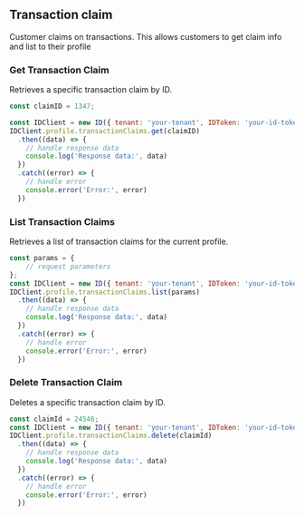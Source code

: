 ## Transaction claim

Customer claims on transactions. 
This allows customers to get claim info and list to their profile


### Get Transaction Claim
Retrieves a specific transaction claim by ID.

```javascript
const claimID = 1347;

const IDClient = new ID({ tenant: 'your-tenant', IDToken: 'your-id-token', config: {} })
IDClient.profile.transactionClaims.get(claimID)
  .then((data) => {
    // handle response data
    console.log('Response data:', data)
  })
  .catch((error) => {
    // handle error
    console.error('Error:', error)
  })
```
### List Transaction Claims

Retrieves a list of transaction claims for the current profile.
```javascript
const params = {
    // request parameters
};
const IDClient = new ID({ tenant: 'your-tenant', IDToken: 'your-id-token', config: {} })
IDClient.profile.transactionClaims.list(params)
  .then((data) => {
    // handle response data
    console.log('Response data:', data)
  })
  .catch((error) => {
    // handle error
    console.error('Error:', error)
  })
```
### Delete Transaction Claim

Deletes a specific transaction claim by ID.
```javascript
const claimId = 24546;
const IDClient = new ID({ tenant: 'your-tenant', IDToken: 'your-id-token', config: {} })
IDClient.profile.transactionClaims.delete(claimId)
  .then((data) => {
    // handle response data
    console.log('Response data:', data)
  })
  .catch((error) => {
    // handle error
    console.error('Error:', error)
  })
```